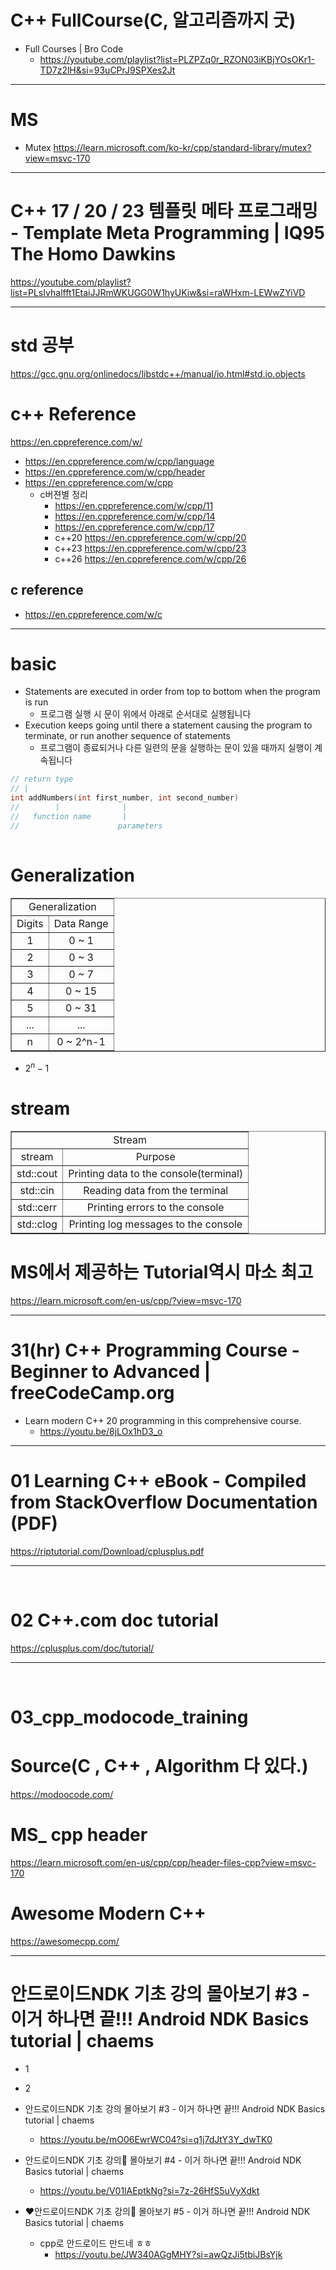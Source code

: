# C++ FullCourse(C, 알고리즘까지 굿)
- Full Courses | Bro Code
  - https://youtube.com/playlist?list=PLZPZq0r_RZON03iKBjYOsOKr1-TD7z2lH&si=93uCPrJ9SPXes2Jt

<hr>

# MS

- Mutex https://learn.microsoft.com/ko-kr/cpp/standard-library/mutex?view=msvc-170

<hr>

# C++ 17 / 20 / 23 템플릿 메타 프로그래밍 - Template Meta Programming | IQ95 The Homo Dawkins

https://youtube.com/playlist?list=PLsIvhalfft1EtaiJJRmWKUGG0W1hyUKiw&si=raWHxm-LEWwZYiVD

<hr>

# std 공부 
https://gcc.gnu.org/onlinedocs/libstdc++/manual/io.html#std.io.objects

# c++ Reference
https://en.cppreference.com/w/

- https://en.cppreference.com/w/cpp/language
- https://en.cppreference.com/w/cpp/header
- https://en.cppreference.com/w/cpp
  - c버젼별 정리
    - https://en.cppreference.com/w/cpp/11
    - https://en.cppreference.com/w/cpp/14
    - https://en.cppreference.com/w/cpp/17
    - c++20 https://en.cppreference.com/w/cpp/20
    - c++23 https://en.cppreference.com/w/cpp/23
    - c++26 https://en.cppreference.com/w/cpp/26

## c reference
- https://en.cppreference.com/w/c

<hr>

# basic 

- Statements are executed in order from top to bottom when the program is run
  - 프로그램 실행 시 문이 위에서 아래로 순서대로 실행됩니다
- Execution keeps going until there a statement causing the program to terminate, or run another sequence of statements
  - 프로그램이 종료되거나 다른 일련의 문을 실행하는 문이 있을 때까지 실행이 계속됩니다

```cpp
// return type
// |
int addNumbers(int first_number, int second_number) 
//        |  		     |
//   function name       |
//                      parameters
 	
```

# Generalization


<table border="1">
    <tr>
    <td colspan="2" align="center">Generalization</td>
    </tr>
    <tr align="center">
        <td>Digits</td>
        <td>Data Range</td>
    </tr>
    <tr align="center">
        <td>1</td>
        <td>0 ~ 1</td>
    </tr>
    <tr align="center">
        <td>2</td>
        <td>0 ~ 3</td>
    </tr>
    <tr align="center">
        <td>3</td>
        <td>0 ~ 7</td>
    </tr>
    <tr align="center">
        <td>4</td>
        <td>0 ~ 15</td>
    </tr>
    <tr align="center">
        <td>5</td>
        <td>0 ~ 31</td>
    </tr>
    <tr align="center">
        <td>...</td>
        <td>...</td>
    </tr>
    <tr align="center">
        <td>n</td>
        <td>0 ~ 2^n-1</td>
    </tr>
</table>

- $2^n-1$

# stream

<table border="1">
    <tr>
    <td colspan="2" align="center">Stream</td>
    </tr>
    <tr align="center">
        <td>stream</td>
        <td>Purpose</td>
    </tr>
    <tr align="center">
        <td>std::cout</td>
        <td>Printing data to the console(terminal)</td>
    </tr>
    <tr align="center">
        <td>std::cin</td>
        <td>Reading data from the terminal</td>
    </tr>
    <tr align="center">
        <td>std::cerr</td>
        <td>Printing errors to the console</td>
    </tr>
    <tr align="center">
        <td>std::clog</td>
        <td>Printing log messages to the console</td>
    </tr>
</table>

# MS에서 제공하는 Tutorial역시 마소 최고

https://learn.microsoft.com/en-us/cpp/?view=msvc-170

<hr>

# 31(hr) C++ Programming Course - Beginner to Advanced | freeCodeCamp.org
- Learn modern C++ 20 programming in this comprehensive course.
  - https://youtu.be/8jLOx1hD3_o

<hr>



# 01 Learning C++ eBook - Compiled from StackOverflow Documentation (PDF)

https://riptutorial.com/Download/cplusplus.pdf

<hr>

<br>

# 02 C++.com doc tutorial

https://cplusplus.com/doc/tutorial/

<hr>

<br>

# 03_cpp_modocode_training

# Source(C , C++ , Algorithm 다 있다.)

https://modoocode.com/

# MS\_ cpp header

https://learn.microsoft.com/en-us/cpp/cpp/header-files-cpp?view=msvc-170

# Awesome Modern C++

https://awesomecpp.com/


<hr>

# 안드로이드NDK 기초 강의 몰아보기 #3 - 이거 하나면 끝!!! Android NDK Basics tutorial | chaems

- 1


- 2

- 안드로이드NDK 기초 강의 몰아보기 #3 - 이거 하나면 끝!!! Android NDK Basics tutorial | chaems
  - https://youtu.be/mO06EwrWC04?si=q1j7dJtY3Y_dwTK0
- 안드로이드NDK 기초 강의🎁 몰아보기 #4 - 이거 하나면 끝!!! Android NDK Basics tutorial | chaems
  - https://youtu.be/V01lAEptkNg?si=7z-26HfS5uVyXdkt
- ❤안드로이드NDK 기초 강의💙 몰아보기 #5 - 이거 하나면 끝!!! Android NDK Basics tutorial | chaems
  - cpp로 안드로이드 만드네 ㅎㅎ
    - https://youtu.be/JW340AGgMHY?si=awQzJi5tbiJBsYjk

